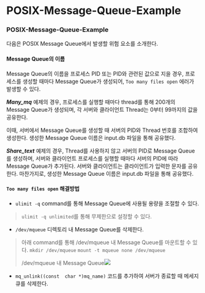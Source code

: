# POSIX-Message-Queue-Example
### POSIX-Message-Queue-Example

다음은 POSIX Message Queue에서 발생할 위험 요소를 소개한다.
#### Message Queue의 이름
Message Queue의 이름을 프로세스 PID 또는 PID와 관련된 값으로 지을 경우, 프로세스를 생성할 때마다 Message Queue가 생성되어, 
`Too many files open` 에러가 발생할 수 있다.

***Many_mq*** 예제의 경우,
  프로세스를 실행할 때마다 thread를 통해 200개의 Message Queue가 생성되며, 각 서버와 클라이언트 Thread는 0부터 99까지의 값을 공유한다.

이때, 서버에서 Message Queue를 생성할 때 서버의 PID와 Thread 번호를 조합하여 생성한다. 생성한 Message Queue 이름은 input.db 파일을 통해 공유했다.

***Share_text*** 예제의 경우,
 Thread를 사용하지 않고 서버의 PID로 Message Queue를 생성하며, 서버와 클라이언트 프로세스를 실행할 때마다 서버의 PID에 따라 Message Queue가 추가된다. 서버와 클라이언트는 클라이언트가 입력한 문자를 공유한다. 마찬가지로, 생성한 Message Queue 이름은 input.db 파일을 통해 공유했다.

#### `Too many files open`  해결방법

- `ulimit -q` command를 통해 Message Queue에 사용될 용량을 조절할 수 있다.

> `ulimit -q unlimited`를 통해 무제한으로 설정할 수 있다.
- `/dev/mqueue` 디렉토리 내 Message Queue를 삭제한다.
> 아래 command를 통해 /dev/mqueue 내 Message Queue를 마운트할 수 있다.
> `mkdir /dev/mqueue`
> `mount -t mqueue none /dev/mqueue`
>
> /dev/mqueue 내 Message Queue![](https://lh4.googleusercontent.com/g42YkTkZZxMy5KLmebxZov4bX6kYzhdw65KMTKStHnCl1jSiDEqLuedDFzQsPINauqFp6gBLK8-couyDHUIffwGSQNhhz-KGZWbx06ISP2y8sHb6z0tpBQCTnQ8-K3xmYoLubdug)

- `mq_unlink((const  char *)mq_name)` 코드를 추가하여 서버가 종료할 때 메세지 큐를 삭제한다.

 
